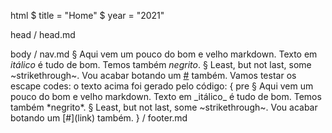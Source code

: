html
$   title = "Home"
$   year = "2021"

head
/   head.md

body
/   nav.md
§   Aqui vem um pouco do bom e velho markdown. Texto em _itálico_ é tudo de bom. Temos também *negrito*.
§   Least, but not last, some ~strikethrough~. Vou acabar botando um [#](link) também. Vamos testar os escape codes: o texto acima foi gerado pelo código:
{   pre
§   Aqui vem um pouco do bom e velho markdown. Texto em \_itálico\_ é tudo de bom. Temos também \*negrito\*.
§   Least, but not last, some \~strikethrough\~. Vou acabar botando um \[#\]\(link\) também.
}
/   footer.md